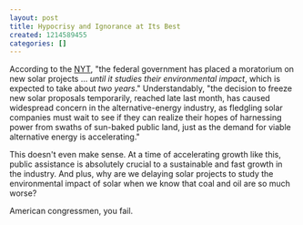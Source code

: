 ```yaml
---
layout: post
title: Hypocrisy and Ignorance at Its Best
created: 1214589455
categories: []
---
```

According to the [NYT](http://www.nytimes.com/2008/06/27/us/27solar.html), "the federal government has placed a moratorium on new solar projects ... <em>until it studies their environmental impact</em>, which is expected to take about <em>two years</em>." Understandably, "the decision to freeze new solar proposals temporarily, reached late last month, has caused widespread concern in the alternative-energy industry, as fledgling solar companies must wait to see if they can realize their hopes of harnessing power from swaths of sun-baked public land, just as the demand for viable alternative energy is accelerating." 

This doesn't even make sense. At a time of accelerating growth like this, public assistance is absolutely crucial to a sustainable and fast growth in the industry. And plus, why are we delaying solar projects to study the environmental impact of solar when we know that coal and oil are so much worse?

American congressmen, you fail.
